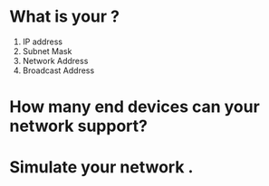 # What is your ?
1. IP address
2. Subnet Mask
3. Network Address
4. Broadcast Address


# How many end devices can your network support?



# Simulate your network .
